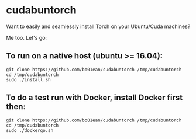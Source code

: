 # cudabuntorch

Want to easily and seamlessly install Torch on your Ubuntu/Cuda machines?

Me too. Let's go:

## To run on a native host (ubuntu >= 16.04):
```
git clone https://github.com/bo01ean/cudabuntorch /tmp/cudabuntorch
cd /tmp/cudabuntorch
sudo ./install.sh

```

## To do a test run with Docker, install Docker first then:
```
git clone https://github.com/bo01ean/cudabuntorch /tmp/cudabuntorch
cd /tmp/cudabuntorch
sudo ./dockergo.sh
```
